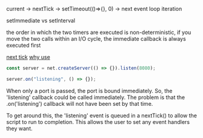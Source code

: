 current -> nextTick -> setTimeout(()=>{}, 0) -> next event loop iteration

setImmediate vs setInterval

the order in which the two timers are executed is non-deterministic,
if you move the two calls within an I/O cycle, the immediate callback is always executed first

[next tick](https://nodejs.org/en/docs/guides/event-loop-timers-and-nexttick/)
[why use](https://nodejs.org/en/docs/guides/event-loop-timers-and-nexttick/#why-use-process-nexttick)

```javascript
const server = net.createServer(() => {}).listen(8080);

server.on("listening", () => {});
```

When only a port is passed, the port is bound immediately. So, the 'listening' callback could be called immediately. The problem is that the .on('listening') callback will not have been set by that time.

To get around this, the 'listening' event is queued in a nextTick() to allow the script to run to completion. This allows the user to set any event handlers they want.
